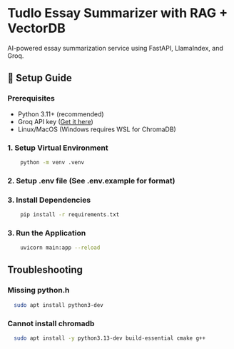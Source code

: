 # Tudlo Essay Summarizer with RAG + VectorDB

AI-powered essay summarization service using FastAPI, LlamaIndex, and Groq.

## 🚀 Setup Guide

### Prerequisites
- Python 3.11+ (recommended)
- Groq API key ([Get it here](https://console.groq.com/keys))
- Linux/MacOS (Windows requires WSL for ChromaDB)

### 1. Setup Virtual Environment
```bash
    python -m venv .venv
```

### 2. Setup .env file (See .env.example for format)

### 3. Install Dependencies
```bash
    pip install -r requirements.txt
```

### 3. Run the Application
```bash
    uvicorn main:app --reload
```

## Troubleshooting
### Missing python.h
```bash
  sudo apt install python3-dev
```

### Cannot install chromadb
```bash
  sudo apt install -y python3.13-dev build-essential cmake g++
```